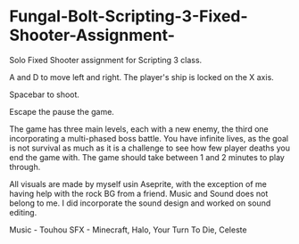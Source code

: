 # Fungal-Bolt-Scripting-3-Fixed-Shooter-Assignment-
Solo Fixed Shooter assignment for Scripting 3 class.

A and D to move left and right. The player's ship is locked on the X axis.

Spacebar to shoot. 

Escape the pause the game.

The game has three main levels, each with a new enemy, the third one incorporating a multi-phased boss battle.
You have infinite lives, as the goal is not survival as much as it is a challenge to see how few player deaths you end the game with.
The game should take between 1 and 2 minutes to play through.

All visuals are made by myself usin Aseprite, with the exception of me having help with the rock BG from a friend.
Music and Sound does not belong to me. I did incorporate the sound design and worked on sound editing.

Music - Touhou
SFX - Minecraft, Halo, Your Turn To Die, Celeste
